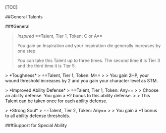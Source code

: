 [TOC]

##General Talents

###General

> *Inspired*
> ==Talent, Tier 1, Token: C or A==
>
> You gain an Inspiration and your inspiration die generally increases by one step.
>
>You can take this Talent up to three times. The second time it is Tier 3 and the third time it is Tier 5.

<p/>
> *Toughness*
> ==Talent, Tier 1, Token: M==
>
> You gain 2HP, your wound threshold increases by 2 and you gain your character level as STM.

<p/>
> *Improved Ability Defense*
> ==Talent, Tier 1, Token: Any==
> 
> Choose an ability defense. You gain a +2 bonus to this ability defense.
>
> This Talent can be taken once for each ability defense.

<p/>
> *Strong Soul*
> ==Talent, Tier 2, Token: Any==
> 
> You gain a +1 bonus to all ability defense thresholds.

###Support for Special Ability